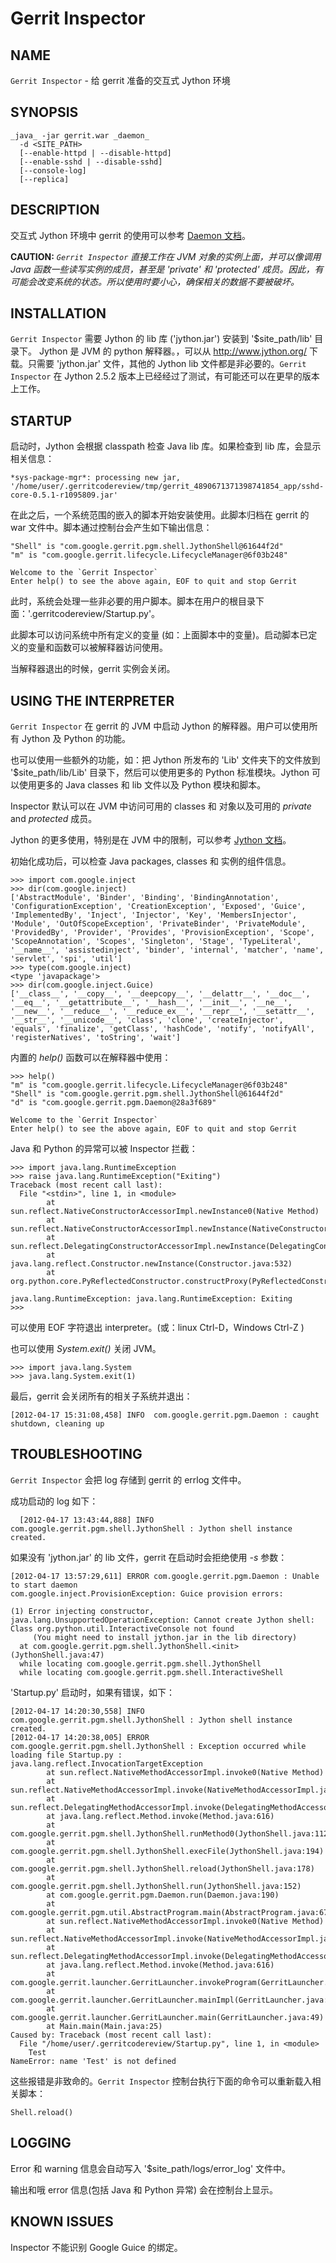 # Gerrit Inspector

## NAME
`Gerrit Inspector` - 给 gerrit 准备的交互式 Jython 环境

## SYNOPSIS
```
_java_ -jar gerrit.war _daemon_
  -d <SITE_PATH>
  [--enable-httpd | --disable-httpd]
  [--enable-sshd | --disable-sshd]
  [--console-log]
  [--replica]
```

## DESCRIPTION
交互式 Jython 环境中 gerrit 的使用可以参考 [Daemon 文档](pgm-daemon.md)。

**CAUTION:**
*`Gerrit Inspector` 直接工作在 JVM 对象的实例上面，并可以像调用 Java 函数一些读写实例的成员，甚至是 'private' 和 'protected' 成员。因此，有可能会改变系统的状态。所以使用时要小心，确保相关的数据不要被破坏。*

## INSTALLATION

`Gerrit Inspector` 需要 Jython 的 lib 库 ('jython.jar') 安装到 '$site_path/lib' 目录下。
Jython 是 JVM 的 python 解释器。，可以从 http://www.jython.org/ 下载。只需要 'jython.jar' 文件，其他的 Jython lib 文件都是非必要的。`Gerrit Inspector` 在 Jython 2.5.2 版本上已经经过了测试，有可能还可以在更早的版本上工作。

## STARTUP

启动时，Jython 会根据 classpath 检查 Java lib 库。如果检查到 lib 库，会显示相关信息：

```
*sys-package-mgr*: processing new jar, '/home/user/.gerritcodereview/tmp/gerrit_4890671371398741854_app/sshd-core-0.5.1-r1095809.jar'
```

在此之后，一个系统范围的嵌入的脚本开始安装使用。此脚本归档在 gerrit 的 war 文件中。脚本通过控制台会产生如下输出信息：

```
"Shell" is "com.google.gerrit.pgm.shell.JythonShell@61644f2d"
"m" is "com.google.gerrit.lifecycle.LifecycleManager@6f03b248"

Welcome to the `Gerrit Inspector`
Enter help() to see the above again, EOF to quit and stop Gerrit
```

此时，系统会处理一些非必要的用户脚本。脚本在用户的根目录下面：'.gerritcodereview/Startup.py'。

此脚本可以访问系统中所有定义的变量 (如：上面脚本中的变量)。启动脚本已定义的变量和函数可以被解释器访问使用。

当解释器退出的时候，gerrit 实例会关闭。

## USING THE INTERPRETER

`Gerrit Inspector` 在 gerrit 的 JVM 中启动 Jython 的解释器。用户可以使用所有 Jython 及 Python 的功能。

也可以使用一些额外的功能，如：把 Jython 所发布的 'Lib' 文件夹下的文件放到 '$site_path/lib/Lib' 目录下，然后可以使用更多的 Python 标准模块。Jython 可以使用更多的 Java classes 和 lib 文件以及 Python 模块和脚本。

Inspector 默认可以在 JVM 中访问可用的 classes 和 对象以及可用的 *private* and *protected* 成员。

Jython 的更多使用，特别是在 JVM 中的限制，可以参考 [Jython 文档](http://www.jython.org/)。

初始化成功后，可以检查 Java packages, classes 和 实例的组件信息。

```
>>> import com.google.inject
>>> dir(com.google.inject)
['AbstractModule', 'Binder', 'Binding', 'BindingAnnotation', 'ConfigurationException', 'CreationException', 'Exposed', 'Guice', 'ImplementedBy', 'Inject', 'Injector', 'Key', 'MembersInjector', 'Module', 'OutOfScopeException', 'PrivateBinder', 'PrivateModule', 'ProvidedBy', 'Provider', 'Provides', 'ProvisionException', 'Scope', 'ScopeAnnotation', 'Scopes', 'Singleton', 'Stage', 'TypeLiteral', '__name__', 'assistedinject', 'binder', 'internal', 'matcher', 'name', 'servlet', 'spi', 'util']
>>> type(com.google.inject)
<type 'javapackage'>
>>> dir(com.google.inject.Guice)
['__class__', '__copy__', '__deepcopy__', '__delattr__', '__doc__',
'__eq__', '__getattribute__', '__hash__', '__init__', '__ne__',
'__new__', '__reduce__', '__reduce_ex__', '__repr__', '__setattr__',
'__str__', '__unicode__', 'class', 'clone', 'createInjector',
'equals', 'finalize', 'getClass', 'hashCode', 'notify', 'notifyAll',
'registerNatives', 'toString', 'wait']
```

内置的 *help()* 函数可以在解释器中使用：

```
>>> help()
"m" is "com.google.gerrit.lifecycle.LifecycleManager@6f03b248"
"Shell" is "com.google.gerrit.pgm.shell.JythonShell@61644f2d"
"d" is "com.google.gerrit.pgm.Daemon@28a3f689"

Welcome to the `Gerrit Inspector`
Enter help() to see the above again, EOF to quit and stop Gerrit
```

Java 和 Python 的异常可以被 Inspector 拦截：
```
>>> import java.lang.RuntimeException
>>> raise java.lang.RuntimeException("Exiting")
Traceback (most recent call last):
  File "<stdin>", line 1, in <module>
        at sun.reflect.NativeConstructorAccessorImpl.newInstance0(Native Method)
        at sun.reflect.NativeConstructorAccessorImpl.newInstance(NativeConstructorAccessorImpl.java:57)
        at sun.reflect.DelegatingConstructorAccessorImpl.newInstance(DelegatingConstructorAccessorImpl.java:45)
        at java.lang.reflect.Constructor.newInstance(Constructor.java:532)
        at org.python.core.PyReflectedConstructor.constructProxy(PyReflectedConstructor.java:210)

java.lang.RuntimeException: java.lang.RuntimeException: Exiting
>>>
```

可以使用 EOF 字符退出 interpreter。(或：linux Ctrl-D，Windows Ctrl-Z )

也可以使用 *System.exit()* 关闭 JVM。

```
>>> import java.lang.System
>>> java.lang.System.exit(1)
```

最后，gerrit 会关闭所有的相关子系统并退出：

```
[2012-04-17 15:31:08,458] INFO  com.google.gerrit.pgm.Daemon : caught shutdown, cleaning up
```

## TROUBLESHOOTING

`Gerrit Inspector` 会把 log 存储到 gerrit 的 errlog 文件中。

成功启动的 log 如下：

```
  [2012-04-17 13:43:44,888] INFO  com.google.gerrit.pgm.shell.JythonShell : Jython shell instance created.
```

如果没有 'jython.jar' 的 lib 文件，gerrit 在启动时会拒绝使用 *-s* 参数：

```
[2012-04-17 13:57:29,611] ERROR com.google.gerrit.pgm.Daemon : Unable to start daemon
com.google.inject.ProvisionException: Guice provision errors:

(1) Error injecting constructor, java.lang.UnsupportedOperationException: Cannot create Jython shell: Class org.python.util.InteractiveConsole not found
     (You might need to install jython.jar in the lib directory)
  at com.google.gerrit.pgm.shell.JythonShell.<init>(JythonShell.java:47)
  while locating com.google.gerrit.pgm.shell.JythonShell
  while locating com.google.gerrit.pgm.shell.InteractiveShell
```

'Startup.py' 启动时，如果有错误，如下：

```
[2012-04-17 14:20:30,558] INFO  com.google.gerrit.pgm.shell.JythonShell : Jython shell instance created.
[2012-04-17 14:20:38,005] ERROR com.google.gerrit.pgm.shell.JythonShell : Exception occurred while loading file Startup.py :
java.lang.reflect.InvocationTargetException
        at sun.reflect.NativeMethodAccessorImpl.invoke0(Native Method)
        at sun.reflect.NativeMethodAccessorImpl.invoke(NativeMethodAccessorImpl.java:57)
        at sun.reflect.DelegatingMethodAccessorImpl.invoke(DelegatingMethodAccessorImpl.java:43)
        at java.lang.reflect.Method.invoke(Method.java:616)
        at com.google.gerrit.pgm.shell.JythonShell.runMethod0(JythonShell.java:112)
        at com.google.gerrit.pgm.shell.JythonShell.execFile(JythonShell.java:194)
        at com.google.gerrit.pgm.shell.JythonShell.reload(JythonShell.java:178)
        at com.google.gerrit.pgm.shell.JythonShell.run(JythonShell.java:152)
        at com.google.gerrit.pgm.Daemon.run(Daemon.java:190)
        at com.google.gerrit.pgm.util.AbstractProgram.main(AbstractProgram.java:67)
        at sun.reflect.NativeMethodAccessorImpl.invoke0(Native Method)
        at sun.reflect.NativeMethodAccessorImpl.invoke(NativeMethodAccessorImpl.java:57)
        at sun.reflect.DelegatingMethodAccessorImpl.invoke(DelegatingMethodAccessorImpl.java:43)
        at java.lang.reflect.Method.invoke(Method.java:616)
        at com.google.gerrit.launcher.GerritLauncher.invokeProgram(GerritLauncher.java:167)
        at com.google.gerrit.launcher.GerritLauncher.mainImpl(GerritLauncher.java:91)
        at com.google.gerrit.launcher.GerritLauncher.main(GerritLauncher.java:49)
        at Main.main(Main.java:25)
Caused by: Traceback (most recent call last):
  File "/home/user/.gerritcodereview/Startup.py", line 1, in <module>
    Test
NameError: name 'Test' is not defined
```

这些报错是非致命的。`Gerrit Inspector` 控制台执行下面的命令可以重新载入相关脚本：

```
Shell.reload()
```

## LOGGING

Error 和 warning 信息会自动写入 '$site_path/logs/error_log' 文件中。

输出和哦 error 信息(包括 Java 和 Python 异常) 会在控制台上显示。

## KNOWN ISSUES
Inspector 不能识别 Google Guice 的绑定。

